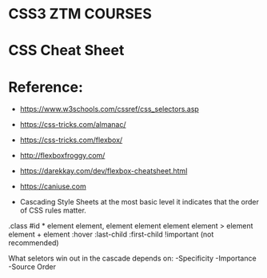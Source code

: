 # CSS3 ZTM COURSES
# CSS Cheat Sheet

# Reference:
* https://www.w3schools.com/cssref/css_selectors.asp
* https://css-tricks.com/almanac/
* https://css-tricks.com/flexbox/
* http://flexboxfroggy.com/
* https://darekkay.com/dev/flexbox-cheatsheet.html
* https://caniuse.com

* Cascading Style Sheets at the most basic level it indicates that the order of CSS rules matter. 


.class
#id
*
element
element, element
element element
element > element
element + element
:hover
:last-child
:first-child
!important (not recommended)


What seletors win out in the cascade depends on:
-Specificity
-Importance
-Source Order